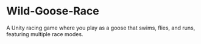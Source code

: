 # Wild-Goose-Race
A Unity racing game where you play as a goose that swims, flies, and runs, featuring multiple race modes.
